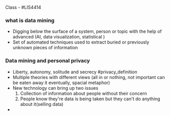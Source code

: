 Class - #LIS4414 

### what is data mining
- Digging below the surface of a system, person or topic with the help of advanced (AI, data visualization, statistical )
- Set of automated techniques used to extract buried or previously unknown pieces of information 

### Data mining and personal privacy
- Liberty, autonomy, solitude and secrecy #privacy_definition
- Multiple theories with different views (all in or nothing, not important can be eaten away it eventually, spacial metaphor) 
- New technology can bring up two issues
	1. Collection of information about people without their concern
	2. People know they're data is being taken but they can't do anything about it(selling data)
- 